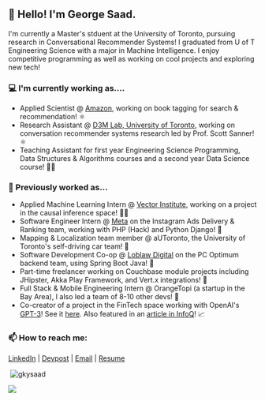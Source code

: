 ## 👋 Hello! I'm George Saad.

I'm currently a Master's stduent at the University of Toronto, pursuing research in Conversational Recommender Systems! I graduated from U of T Engineering Science with a major in Machine Intelligence. I enjoy competitive programming as well as working on cool projects and exploring new tech!

### 💻 I'm currently working as....
- Applied Scientist @ [Amazon](https://www.amazon.science/), working on book tagging for search & recommendation! ⚛
- Research Assistant @ [D3M Lab, University of Toronto](https://d3m.mie.utoronto.ca/), working on conversation recommender systems research led by Prof. Scott Sanner! ⚛
- Teaching Assistant for first year Engineering Science Programming, Data Structures & Algorithms courses and a second year Data Science course! 🧑‍🏫

### 🌱 Previously worked as...
- Applied Machine Learning Intern @ [Vector Institute](https://vectorinstitute.ai/ "Vector Institute"), working on a project in the causal inference space! 🧑‍🔬
- Software Engineer Intern @ [Meta](https://about.facebook.com/?utm_source=meta.com&utm_medium=redirect "Meta") on the Instagram Ads Delivery & Ranking team, working with PHP (Hack) and Python Django! 📱
- Mapping & Localization team member @ aUToronto, the University of Toronto's self-driving car team! 🚗
- Software Development Co-op @ [Loblaw Digital](https://www.loblawdigital.co/ "Loblaw Digital") on the PC Optimum backend team, using Spring Boot Java! 🛒
- Part-time freelancer working on Couchbase module projects including JHipster, Akka Play Framework, and Vert.x integrations! 📙
- Full Stack & Mobile Engineering Intern @ OrangeTopi (a startup in the Bay Area), I also led a team of 8-10 other devs! 📱
- Co-creator of a project in the FinTech space working with OpenAI's [GPT-3](https://beta.openai.com/ "GPT-3")! See it [here](https://twitter.com/gkysaad/status/1285717081074409476). Also featured in an [article in InfoQ](https://www.infoq.com/articles/gpt3-enabled-applications/ "article in InfoQ")! 📈

### 📫 How to reach me: 
[LinkedIn](https://www.linkedin.com/in/gkysaad/ "LinkedIn") | [Devpost](https://devpost.com/gkysaad "Devpost") | [Email](mailto:g.saad@mail.utoronto.ca "Email") | [Resume](https://georgesaad.tech/George's%20Resume%20(Academic).pdf "Resume")

<p>&nbsp;<img align="center" src="https://github-readme-stats.vercel.app/api?username=gkysaad&show_icons=true&locale=en" alt="gkysaad" /></p>

![](https://komarev.com/ghpvc/?username=gkysaad)

